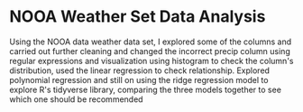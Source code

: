 # NOOA Weather Set Data Analysis
Using the NOOA data weather data set, I explored some of the columns and carried out further cleaning and changed the incorrect precip column using regular expressions and visualization using histogram to check the column's distribution, used the linear regression to check relationship. Explored polynomial regression and still on using the ridge regression model to explore R's tidyverse library, comparing the three models together to see which one should be recommended
